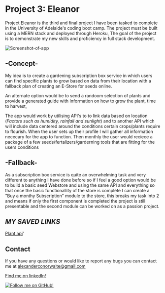 # Project 3: Eleanor

Project Eleanor is the third and final project I have been tasked to complete in the University of Adelaide's coding boot camp. The project must be built using a MERN stack and deployed through Heroku, The goal of the project is to demonstrate my new skills and proficiency in full stack development.

![Screenshot-of-app](screeny.png)

## -Concept-

My idea is to create a gardening subscription box service in which users can find specific plants to grow based on data from their location with a fallback plan of creating an E-Store for seeds online.

An alternate option would be to send a randoom selection of plants and provide a generated guide with Information on how to grow the plant, time to harvest,

The app would work by utilising API's to to link data based on location (_Factors such as humidity, rainfall and sunlight_) and to another API which will include data centered around the conditions certain crops/plants require to flourish. When the user sets up their profile I will gather all information nececary for the app to function. Then monthly the user would reciece a package of a few seeds/fertalizers/garderning tools that are fitting for the users conditions

## -Fallback-

As a subscription box service is quite an overwhelming task and very different to anything I have done before so if I feel a good option would be to build a basic seed Webstore and using the same API and everything so that once the basic functionallity of the store is complete I can create a "Buy a monthy Subscription" module to the store, this breaks my task into 2 and means if only the first component is completed the project is still presentable and the second module can be worked on as a passion project.

## _MY SAVED LINKS_

[Plant api](https://docs.trefle.io/docs/advanced/plants-fields)'

## Contact
If you have any questions or would like to report any bugs you can contact me at alexanderconorwaite@gmail.com

[Find me on linkedIn!](https://www.linkedin.com/in/alexander-waite-005165199/) 
  
[![Follow me on GitHub!](https://img.shields.io/github/followers/alex-waite?label=Follow%20me%20on%20GitHub%21&style=social)](https://github.com/alex-waite)

